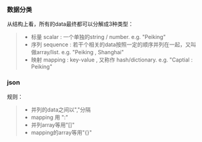 ### 数据分类	
从结构上看，所有的data最终都可以分解成3种类型：		
> * 标量 scalar : 一个单独的string / number. e.g. "Peiking"	
> * 序列 sequence : 若干个相关的data按照一定的顺序并列在一起，又叫做array/list.
	e.g. "Peiking , Shanghai"	
> * 映射 mapping : key-value , 又称作 hash/dictionary. e.g. "Captial : Peiking"		
### json 
规则：		
> * 并列的data之间以","分隔	
> * mapping 用 ":"	
> * 并列array等用"[]"	
> * mapping的array等用"{}"
